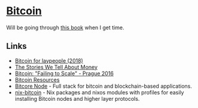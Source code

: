 # [Bitcoin](https://bitcoin.org/en/)

Will be going through [this book](https://github.com/bitcoinbook/bitcoinbook) when I get time.

## Links

- [Bitcoin for laypeople (2018)](https://mafinto.sh/blog/bitcoin-for-laypeople.html)
- [The Stories We Tell About Money](https://www.youtube.com/watch?v=ONvg9SbauMg&feature=youtu.be)
- [Bitcoin: "Failing to Scale" - Prague 2016](https://www.youtube.com/watch?v=bFOFqNKKns0&feature=youtu.be)
- [Bitcoin Resources](https://lopp.net/bitcoin.html)
- [Bitcore Node](https://github.com/bitpay/bitcore) - Full stack for bitcoin and blockchain-based applications.
- [nix-bitcoin](https://github.com/jonasnick/nix-bitcoin) - Nix packages and nixos modules with profiles for easily installing Bitcoin nodes and higher layer protocols.
